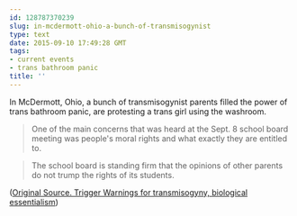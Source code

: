 ```yaml
---
id: 128787370239
slug: in-mcdermott-ohio-a-bunch-of-transmisogynist
type: text
date: 2015-09-10 17:49:28 GMT
tags:
- current events
- trans bathroom panic
title: ''
---
```

In McDermott, Ohio, a bunch of transmisogynist parents filled the power of trans bathroom panic, are protesting a trans girl using the washroom.

> One of the main concerns that was heard at the Sept. 8 school board meeting was people's moral rights and what exactly they are entitled to. 

> The school board is standing firm that the opinions of other parents do not trump the rights of its students.

([Original Source. Trigger Warnings for transmisogyny, biological essentialism][1])

[1]: https://web.archive.org/web/20150910121315/http://www.wowktv.com/story/29990631/parents-angry-after-transgender-students-bathroom-choice